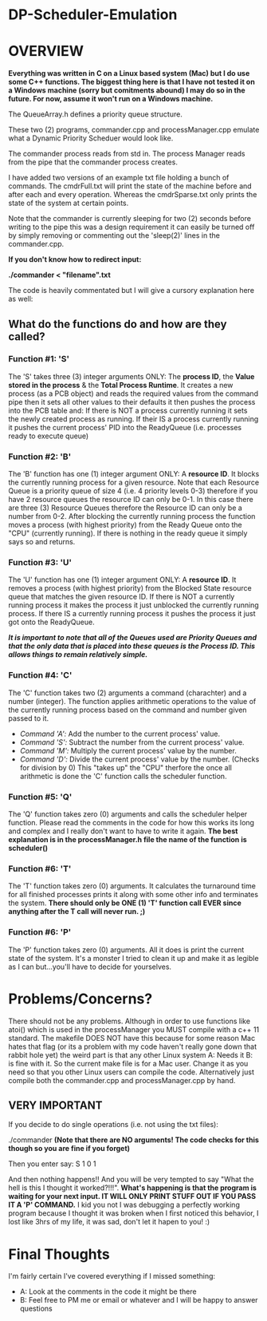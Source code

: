 # DP-Scheduler-Emulation


# **OVERVIEW**

**Everything was written in C on a Linux based system (Mac) but I do use some C++ functions.  The biggest thing here is that I have not tested it on a Windows machine (sorry but comitments abound) I may do so in the future.  For now, assume it won't run on a Windows machine.**

The QueueArray.h defines a priority queue structure.

These two (2) programs, commander.cpp and processManager.cpp emulate what a Dynamic Priority Scheduer would look like.

The commander process reads from std in.
The process Manager reads from the pipe that the commander process creates.

I have added two versions of an example txt file holding a bunch of commands.  The cmdrFull.txt will print the state of the machine before and after each and every operation.  Whereas the cmdrSparse.txt only prints the state of the system at certain points.

Note that the commander is currently sleeping for two (2) seconds before writing to the pipe this was a design requirement it can easily be turned off by simply removing or commenting out the 'sleep(2)' lines in the commander.cpp.

**If you don't know how to redirect input:**

**./commander < "filename".txt**

The code is heavily commentated but I will give a cursory explanation here as well:

## **What do the functions do and how are they called?**

### **Function #1: 'S'**   
The 'S' takes three (3) integer arguments ONLY: The **process ID**, the **Value stored in the process** & the **Total Process Runtime**.   It creates a new process (as a PCB object) and reads the required values from the command pipe then it sets all other values to their defaults it then pushes the process into the PCB table and: If there is NOT a process currently running it sets the newly created process as running.  If their IS a process currently running it pushes the current process' PID into the ReadyQueue (i.e. processes ready to execute queue)

### **Function #2: 'B'**   
The 'B' function has one (1) integer argument ONLY: A **resource ID**. It blocks the currently running process for a given resource.  Note that each Resource Queue is a priority queue of size 4 (i.e. 4 priority levels 0-3) therefore if you have 2 resource queues the resource ID can only be 0-1.  In this case there are three (3) Resource Queues therefore the Resource ID can only be a number from 0-2.  After blocking the currently running process the function moves a process (with highest priority) from the Ready Queue onto the "CPU" (currently running).  If there is nothing in the ready queue it simply says so and returns.

### **Function #3: 'U'**  
The 'U' function has one (1) integer argument ONLY: A **resource ID**.  It removes a process (with highest priority) from the Blocked State resource queue that matches the given resource ID.  If there is NOT a currently running process it makes the process it just unblocked the currently running process.  If there IS a currently running process it pushes the process it just got onto the ReadyQueue.

_**It is important to note that all of the Queues used are Priority Queues and that the only data that is placed into these queues is the Process ID.  This allows things to remain relatively simple.**_

### **Function #4: 'C'**  
The 'C' function takes two (2) arguments a command (charachter) and a number (integer).  The function applies arithmetic operations to the value of the currently running process based on the command and number given passed to it. 
* _Command 'A':_   Add the number to the current process' value.
* _Command 'S':_   Subtract the number from the current process' value.
* _Command 'M':_   Multiply the current process' value by the number.
* _Command 'D':_   Divide the current process' value by the number.  (Checks for division by 0)
This "takes up" the "CPU" therfore the once all arithmetic is done the 'C' function calls the scheduler function.

### **Function #5: 'Q'**
The 'Q' function takes zero (0) arguments and calls the scheduler helper function.  Please read the comments in the code for how this works its long and complex and I really don't want to have to write it again.  **The best explanation is in the processManager.h file the name of the function is scheduler()**

### **Function #6: 'T'**
The 'T' function takes zero (0) arguments.  It calculates the turnaround time for all finished processes prints it along with some other info and terminates the system.  **There should only be ONE (1) 'T' function call EVER since anything after the T call will never run. ;)**

### **Function #6: 'P'**
The 'P' function takes zero (0) arguments.  All it does is print the current state of the system.  It's a monster I tried to clean it up and make it as legible as I can but...you'll have to decide for yourselves.



# Problems/Concerns?

There should not be any problems.  Although in order to use functions like atoi() which is used in the processManager you MUST compile with a c++ 11 standard.  The makefile DOES NOT have this because for some reason Mac hates that flag (or its a problem with my code haven't really gone down that rabbit hole yet)  the weird part is that any other Linux system A: Needs it B: is fine with it.  So the current make file is for a Mac user. Change it as you need so that you other Linux users can compile the code.  Alternatively just compile both the commander.cpp and processManager.cpp by hand.

## **VERY IMPORTANT**
If you decide to do single operations (i.e. not using the txt files):

./commander  **(Note that there are NO arguments! The code checks for this though so you are fine if you forget)**

Then you enter say:  S 1 0 1

And then nothing happens!!  And you will be very tempted to say "What the hell is this I thought it worked?!!!".
**What's happening is that the program is waiting for your next input.  IT WILL ONLY PRINT STUFF OUT IF YOU PASS IT A 'P' COMMAND.**  I kid you not I was debugging a perfectly working program because I thought it was broken when I first noticed this behavior, I lost like 3hrs of my life, it was sad, don't let it hapen to you! :)

# Final Thoughts
I'm fairly certain I've covered everything if I missed something:
* A:  Look at the comments in the code it might be there
* B:  Feel free to PM me or email or whatever and I will be happy to answer questions

